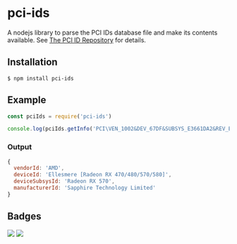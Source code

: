 # pci-ids

A nodejs library to parse the PCI IDs database file and make its contents available.
See [The PCI ID Repository](https://pci-ids.ucw.cz/) for details.

## Installation

```
$ npm install pci-ids
```

## Example

```javascript
const pciIds = require('pci-ids')

console.log(pciIds.getInfo('PCI\VEN_1002&DEV_67DF&SUBSYS_E3661DA2&REV_E7\6&2527380&0&002000E9'))
```
### Output
```javascript
{
  vendorId: 'AMD',
  deviceId: 'Ellesmere [Radeon RX 470/480/570/580]',
  deviceSubsysId: 'Radeon RX 570',
  manufacturerId: 'Sapphire Technology Limited'
}
```

## Badges

![](https://img.shields.io/badge/license-MIT-blue.svg)
![](https://img.shields.io/badge/status-stable-green.svg)

